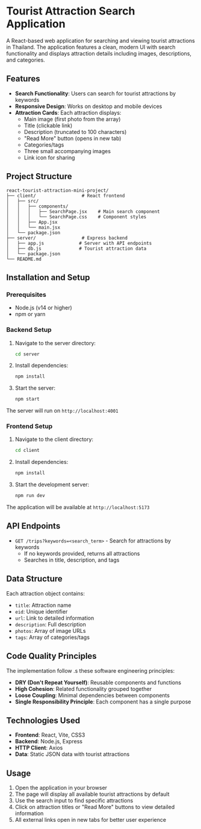 # Tourist Attraction Search Application

A React-based web application for searching and viewing tourist attractions in Thailand. The application features a clean, modern UI with search functionality and displays attraction details including images, descriptions, and categories.

## Features

- **Search Functionality**: Users can search for tourist attractions by keywords
- **Responsive Design**: Works on desktop and mobile devices
- **Attraction Cards**: Each attraction displays:
  - Main image (first photo from the array)
  - Title (clickable link)
  - Description (truncated to 100 characters)
  - "Read More" button (opens in new tab)
  - Categories/tags
  - Three small accompanying images
  - Link icon for sharing

## Project Structure

```
react-tourist-attraction-mini-project/
├── client/                 # React frontend
│   ├── src/
│   │   ├── components/
│   │   │   ├── SearchPage.jsx    # Main search component
│   │   │   └── SearchPage.css    # Component styles
│   │   ├── App.jsx
│   │   └── main.jsx
│   └── package.json
├── server/                 # Express backend
│   ├── app.js             # Server with API endpoints
│   ├── db.js              # Tourist attraction data
│   └── package.json
└── README.md
```

## Installation and Setup

### Prerequisites
- Node.js (v14 or higher)
- npm or yarn

### Backend Setup
1. Navigate to the server directory:
   ```bash
   cd server
   ```

2. Install dependencies:
   ```bash
   npm install
   ```

3. Start the server:
   ```bash
   npm start
   ```

The server will run on `http://localhost:4001`

### Frontend Setup
1. Navigate to the client directory:
   ```bash
   cd client
   ```

2. Install dependencies:
   ```bash
   npm install
   ```

3. Start the development server:
   ```bash
   npm run dev
   ```

The application will be available at `http://localhost:5173`

## API Endpoints

- `GET /trips?keywords=<search_term>` - Search for attractions by keywords
  - If no keywords provided, returns all attractions
  - Searches in title, description, and tags

## Data Structure

Each attraction object contains:
- `title`: Attraction name
- `eid`: Unique identifier
- `url`: Link to detailed information
- `description`: Full description
- `photos`: Array of image URLs
- `tags`: Array of categories/tags

## Code Quality Principles

The implementation follow .s these software engineering principles:

- **DRY (Don't Repeat Yourself)**: Reusable components and functions
- **High Cohesion**: Related functionality grouped together
- **Loose Coupling**: Minimal dependencies between components
- **Single Responsibility Principle**: Each component has a single purpose

## Technologies Used

- **Frontend**: React, Vite, CSS3
- **Backend**: Node.js, Express
- **HTTP Client**: Axios
- **Data**: Static JSON data with tourist attractions

## Usage

1. Open the application in your browser
2. The page will display all available tourist attractions by default
3. Use the search input to find specific attractions
4. Click on attraction titles or "Read More" buttons to view detailed information
5. All external links open in new tabs for better user experience
